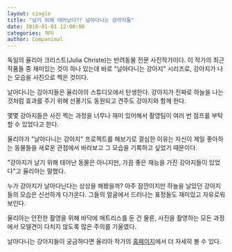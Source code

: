 ```yaml
---
layout: single
title: "날기 위해 태어났다?! 날아다니는 강아지들"
date: 2018-01-01 12:00:00
categories: 재미
author: Companimal
---
```


독일의 율리아 크리스트(Julia Christe)는 반려동물 전문 사진작가이다. 이 작가의 최근 작품들 중 재미있는 것이 하나 있는데 바로 "날아다니는 강아지" 시리즈로, 강아지가 나는 모습을 사진으로 찍은 것이다.

날아다니는 강아지들은 율리아의 스튜디오에서 탄생한다. 강아지가 진짜로 하늘을 나는 것처럼 효과를 주기 위해 선풍기도 동원되고 견주도 강아지와 함께 한다.

몇몇 강아지들은 사진 찍는 과정을 너무나 재미 있어해서 촬영팀이 여러 번 점프를 부탁할 수 있었다고 한다.

율리아가 "날아다니는 강아지" 프로젝트를 해보기로 결심한 이유는 자신이 제일 좋아하는 동물들을 새로운 관점에서 바라보고 그 모습을 기록하고 싶었기 때문이다.

"강아지가 날기 위해 태어난 동물은 아니지만, 가끔 좋은 재능을 가진 강아지들이 있었다"고 율리아는 말했다.

누가 강아지가 날아다닌다는 상상을 해봤을까? 아주 잠깐이지만 하늘을 날았던 강아지들의 모습은 신선하게 다가온다. 그들의 얼굴에서 드러나는 표정들도 재미있고 자유로워보인다.

율리아는 안전한 촬영을 위해 바닥에 매트리스를 둔 건 물론, 사진을 촬영하는 모든 과정에서 모델견이 다치지 않도록 많은 주의를 기울였다.

날아다니는 강아지들이 궁금하다면 율리아 작가의 [홈페이지](http://www.juliachriste.de/flying-dogs)에서 더 자세히 볼 수 있다.

